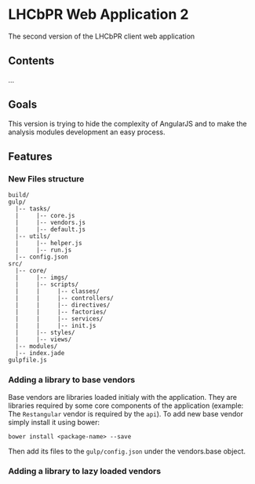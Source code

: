 # LHCbPR Web Application 2

The second version of the LHCbPR client web application

## Contents

...

## Goals

This version is trying to hide the complexity of AngularJS and to make the analysis modules development an easy process.

## Features

### New Files structure

```
build/
gulp/
  |-- tasks/
  |		|-- core.js
  |		|-- vendors.js
  |		|-- default.js
  |-- utils/
  |		|-- helper.js
  |		|-- run.js
  |-- config.json
src/
  |-- core/
  |		|-- imgs/
  |		|-- scripts/
  |		|	  |-- classes/
  |		|	  |-- controllers/
  |		|	  |-- directives/
  |		|	  |-- factories/
  |		|	  |-- services/
  |		|	  |-- init.js
  |		|-- styles/
  |		|-- views/
  |-- modules/
  |-- index.jade
gulpfile.js
```



### Adding a library to base vendors

Base vendors are libraries loaded initialy with the application. They are libraries required by some core components of the application (example: The `Restangular` vendor is required by the `api`). To add new base vendor simply install it using bower:

```
bower install <package-name> --save
```

Then add its files to the `gulp/config.json` under the vendors.base object.

### Adding a library to lazy loaded vendors

